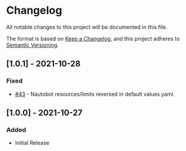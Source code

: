 # Changelog
All notable changes to this project will be documented in this file.

The format is based on [Keep a Changelog](https://keepachangelog.com/en/1.0.0/),
and this project adheres to [Semantic Versioning](https://semver.org/spec/v2.0.0.html).

## [1.0.1] - 2021-10-28

### Fixed

- [#43](https://github.com/nautobot/helm-charts/issues/43) - Nautobot resources/limits reversed in default values.yaml.

## [1.0.0] - 2021-10-27

### Added

- Initial Release
